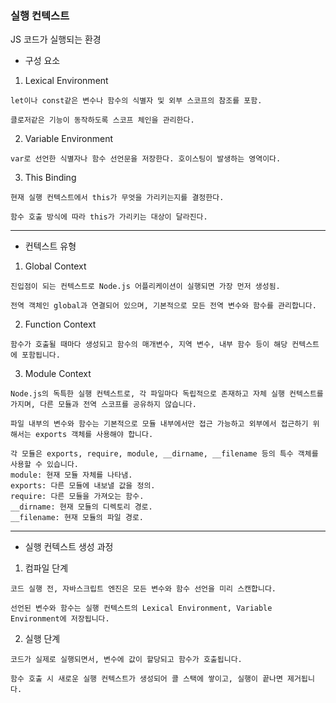 ### 실행 컨텍스트
JS 코드가 실행되는 환경

- 구성 요소
1. Lexical Environment
```
let이나 const같은 변수나 함수의 식별자 및 외부 스코프의 참조를 포함.

클로저같은 기능이 동작하도록 스코프 체인을 관리한다.
``` 

2. Variable Environment
```
var로 선언한 식별자나 함수 선언문을 저장한다. 호이스팅이 발생하는 영역이다.
```

3. This Binding
```
현재 실행 컨텍스트에서 this가 무엇을 가리키는지를 결정한다.

함수 호출 방식에 따라 this가 가리키는 대상이 달라진다.
```

---

- 컨텍스트 유형
1. Global Context
```
진입점이 되는 컨텍스트로 Node.js 어플리케이션이 실행되면 가장 먼저 생성됨.

전역 객체인 global과 연결되어 있으며, 기본적으로 모든 전역 변수와 함수를 관리합니다.
```

2. Function Context
```
함수가 호출될 때마다 생성되고 함수의 매개변수, 지역 변수, 내부 함수 등이 해당 컨텍스트에 포함됩니다.
``` 

3. Module Context
```
Node.js의 독특한 실행 컨텍스트로, 각 파일마다 독립적으로 존재하고 자체 실행 컨텍스트를 가지며, 다른 모듈과 전역 스코프를 공유하지 않습니다.

파일 내부의 변수와 함수는 기본적으로 모듈 내부에서만 접근 가능하고 외부에서 접근하기 위해서는 exports 객체를 사용해야 합니다. 

각 모듈은 exports, require, module, __dirname, __filename 등의 특수 객체를 사용할 수 있습니다.
module: 현재 모듈 자체를 나타냄.
exports: 다른 모듈에 내보낼 값을 정의.
require: 다른 모듈을 가져오는 함수.
__dirname: 현재 모듈의 디렉토리 경로.
__filename: 현재 모듈의 파일 경로.
```

---

- 실행 컨텍스트 생성 과정
1. 컴파일 단계
```
코드 실행 전, 자바스크립트 엔진은 모든 변수와 함수 선언을 미리 스캔합니다.

선언된 변수와 함수는 실행 컨텍스트의 Lexical Environment, Variable Environment에 저장됩니다.
```

2. 실행 단계
```
코드가 실제로 실행되면서, 변수에 값이 할당되고 함수가 호출됩니다.

함수 호출 시 새로운 실행 컨텍스트가 생성되어 콜 스택에 쌓이고, 실행이 끝나면 제거됩니다.
```